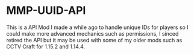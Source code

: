 # MMP-UUID-API
This is a API Mod I made a while ago to handle unique IDs for players so I could make more advanced mechanics such as permissions, I sinced retired the API but it may be used with some of my older mods such as CCTV Craft for 1.15.2 and 1.14.4.
